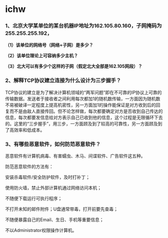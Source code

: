 # ichw
### **1、北京大学某单位的某台机器IP地址为162.105.80.160，子网掩码为255.255.255.192，**

**（1）该单位的网络号（网络+子网）是多少？**


**（2）该单位理论上可容纳多少主机？**


**（3）北大可以有多少个这样的子网（假定北大全部是162.105网段）？**


### **2、解释TCP协议建立连接为什么设计为三步握手？**

TCP协议的建立是为了解决计算机领域的“两军问题”即在不可靠的IP协议上可靠的传输数据。发送者于接收者之间利用每次都加1的随机数传输，一方面因为随机数不易被破译一定程度上提高机密性，另一方面加1的操作能保证是对方收到后的回复而不是由敌人直接传回。但不论怎样做，每次都要确定对方是否收到自己传达的信息，每次都要发信息给对方表示自己已收到他的信息，这个过程是无限循环下去的。这里的“三步握手”，用三步，一方面顾及到了较高的可靠性，另一方面顾及到了高效率和低成本。

### **3、有哪些恶意软件，如何防范恶意软件？**

恶意软件有计算机病毒、有害蠕虫、木马、间谍软件、广告软件这五种。

防范恶意软件的方法有：

安装杀毒软件/安全防护软件，及时打补丁；

使用防火墙，禁止外部计算机通过网络访问本机；

不随便下载运行可执行程序；

不打开未知的邮件附件；U盘通常带毒，打开前要先查毒；

不随便暴露自己的Email、生日、手机等重要信息；

不以Administrator权限操作计算机。

